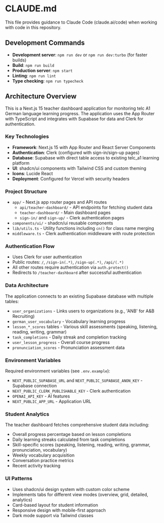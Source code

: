 # CLAUDE.md

This file provides guidance to Claude Code (claude.ai/code) when working with code in this repository.

## Development Commands

- **Development server**: `npm run dev` or `npm run dev:turbo` (for faster builds)
- **Build**: `npm run build`  
- **Production server**: `npm start`
- **Linting**: `npm run lint`
- **Type checking**: `npm run typecheck`

## Architecture Overview

This is a Next.js 15 teacher dashboard application for monitoring telc A1 German language learning progress. The application uses the App Router with TypeScript and integrates with Supabase for data and Clerk for authentication.

### Key Technologies
- **Framework**: Next.js 15 with App Router and React Server Components
- **Authentication**: Clerk (configured with sign-in/sign-up pages)
- **Database**: Supabase with direct table access to existing telc_a1 learning platform
- **UI**: shadcn/ui components with Tailwind CSS and custom theming
- **Icons**: Lucide React
- **Deployment**: Configured for Vercel with security headers

### Project Structure

- `app/` - Next.js app router pages and API routes
  - `api/teacher-dashboard/` - API endpoints for fetching student data
  - `teacher-dashboard/` - Main dashboard pages
  - `sign-in/` and `sign-up/` - Clerk authentication pages
- `components/ui/` - shadcn/ui reusable components
- `lib/utils.ts` - Utility functions including `cn()` for class name merging
- `middleware.ts` - Clerk authentication middleware with route protection

### Authentication Flow
- Uses Clerk for user authentication
- Public routes: `/`, `/sign-in(.*)`, `/sign-up(.*)`, `/api/(.*)`
- All other routes require authentication via `auth.protect()`
- Redirects to `/teacher-dashboard` after successful authentication

### Data Architecture
The application connects to an existing Supabase database with multiple tables:
- `user_organizations` - Links users to organizations (e.g., 'ANB' for A&B Recruiting)
- `german_user_vocabulary` - Vocabulary learning progress
- `lesson_*_scores` tables - Various skill assessments (speaking, listening, reading, writing, grammar)
- `task_completions` - Daily streak and completion tracking
- `user_lesson_progress` - Overall course progress
- `pronunciation_scores` - Pronunciation assessment data

### Environment Variables
Required environment variables (see `.env.example`):
- `NEXT_PUBLIC_SUPABASE_URL` and `NEXT_PUBLIC_SUPABASE_ANON_KEY` - Supabase connection
- `NEXT_PUBLIC_CLERK_PUBLISHABLE_KEY` - Clerk authentication
- `OPENAI_API_KEY` - AI features
- `NEXT_PUBLIC_APP_URL` - Application URL

### Student Analytics
The teacher dashboard fetches comprehensive student data including:
- Overall progress percentage based on lesson completions
- Daily learning streaks calculated from task completions
- Skill-specific scores (speaking, listening, reading, writing, grammar, pronunciation, vocabulary)
- Weekly vocabulary acquisition
- Conversation practice metrics
- Recent activity tracking

### UI Patterns
- Uses shadcn/ui design system with custom color scheme
- Implements tabs for different view modes (overview, grid, detailed, analytics)
- Card-based layout for student information
- Responsive design with mobile-first approach
- Dark mode support via Tailwind classes